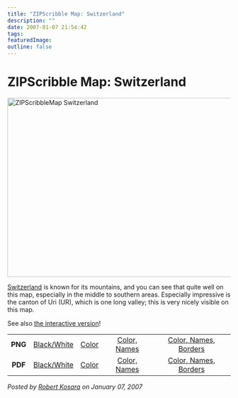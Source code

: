 ```yaml
---
title: "ZIPScribble Map: Switzerland"
description: ""
date: 2007-01-07 21:54:42
tags: 
featuredImage: 
outline: false
---
```


# ZIPScribble Map: Switzerland

<a href="/media/attachments/ZIPScribbleMaps/ZIPScribbleMap-Switzerland-color-names-borders.png" rel="slb_off" target="_blank"><img class="aligncenter" title="ZIPScribbleMap Switzerland" src="https://media.eagereyes.org/media/attachments/ZIPScribbleMap-Switzerland-color-names-borders-thumb.jpg" alt="ZIPScribbleMap Switzerland" width="600" height="404" border="0" /></a>
<table width="80%" border="0" align="center">

<a href="http://en.wikipedia.org/wiki/Switzerland">Switzerland</a> is known for its mountains, and you can see that quite well on this map, especially in the middle to southern areas. Especially impressive is the canton of Uri (UR), which is one long valley; this is very nicely visible on this map.

See also <a href="/zipscribble-maps/interactive-zipscribble-map#CH">the interactive version</a>!

<tbody>
<tr>
<td align="center"><strong>PNG</strong></td>
<td align="center"><a href="/media/attachments/ZIPScribbleMaps/ZIPScribbleMap-Switzerland.png" target="_blank" rel="slb_off">Black/White</a></td>
<td align="center"><a href="/media/attachments/ZIPScribbleMaps/ZIPScribbleMap-Switzerland-color.png" target="_blank" rel="slb_off">Color</a></td>
<td align="center"><a href="/media/attachments/ZIPScribbleMaps/ZIPScribbleMap-Switzerland-color-names.png" target="_blank" rel="slb_off">Color, Names</a></td>
<td align="center"><a href="/media/attachments/ZIPScribbleMaps/ZIPScribbleMap-Switzerland-color-names-borders.png" target="_blank" rel="slb_off">Color, Names, Borders</a></td>
</tr>
<tr>
<td align="center"><strong>PDF</strong></td>
<td align="center"><a href="/media/attachments/ZIPScribbleMaps/ZIPScribbleMap-Switzerland.pdf" target="_blank">Black/White</a></td>
<td align="center"><a href="/media/attachments/ZIPScribbleMaps/ZIPScribbleMap-Switzerland-color.pdf" target="_blank">Color </a></td>
<td align="center"><a href="/media/attachments/ZIPScribbleMaps/ZIPScribbleMap-Switzerland-color-names.pdf" target="_blank">Color, Names</a></td>
<td align="center"><a href="/media/attachments/ZIPScribbleMaps/ZIPScribbleMap-Switzerland-color-names-borders.pdf" target="_blank">Color, Names, Borders</a></td>
</tr>
</tbody>
</table>


_Posted by <a href="/about">Robert Kosara</a> on January 07, 2007_


